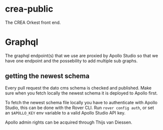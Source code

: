 # crea-public

The CREA Orkest front end.

# Graphql

The graphql endpoint(s) that we use are proxied by Apollo Studio so that we have
one endpoint and the possebility to add multiple sub graphs.

## getting the newest schema

Every pull request the dato cms schema is checked and published. Make sure when you fetch locally the newest schema it is deployed to Apollo first.

To fetch the newest schema file locally you have to authenticate with Apollo Studio,
this can be done with the Rover CLI. Run `rover config auth`, or set an
`$APOLLO_KEY` env variable to a valid Apollo Studio API key.

Apollo admin rights can be acquired through Thijs van Diessen.
